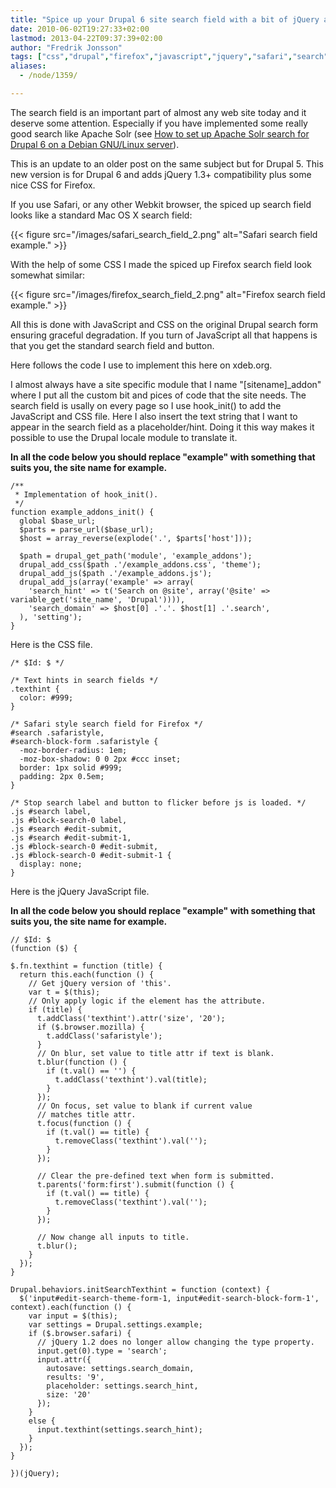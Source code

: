```yaml
---
title: "Spice up your Drupal 6 site search field with a bit of jQuery and CSS"
date: 2010-06-02T19:27:33+02:00
lastmod: 2013-04-22T09:37:39+02:00
author: "Fredrik Jonsson"
tags: ["css","drupal","firefox","javascript","jquery","safari","search","development"]
aliases:
  - /node/1359/

---
```


The search field is an important part of almost any web site today and it deserve some attention. Especially if you have implemented some really good search like Apache Solr (see [How to set up Apache Solr search for Drupal 6 on a Debian GNU/Linux server](/node/1213)).

This is an update to an older post on the same subject but for Drupal 5. This new version is for Drupal 6 and adds jQuery 1.3+ compatibility plus some nice CSS for Firefox.

If you use Safari, or any other Webkit browser, the spiced up search field looks like a standard Mac OS X search field:

{{< figure src="/images/safari_search_field_2.png" alt="Safari search field example." >}}

With the help of some CSS I made the spiced up Firefox search field look somewhat similar:

{{< figure src="/images/firefox_search_field_2.png" alt="Firefox search field example." >}}

All this is done with JavaScript and CSS on the original Drupal search form ensuring graceful degradation. If you turn of JavaScript all that happens is that you get the standard search field and button.

Here follows the code I use to implement this here on xdeb.org.

I almost always have a site specific module that I name "[sitename]\_addon" where I put all the custom bit and pices of code that the site needs. The search field is usally on every page so I use hook\_init() to add the JavaScript and CSS file. Here I also insert the text string that I want to appear in the search field as a placeholder/hint. Doing it this way makes it possible to use the Drupal locale module to translate it.

**In all the code below you should replace "example" with something that suits you, the site name for example.**

~~~~
/**
 * Implementation of hook_init().
 */
function example_addons_init() {
  global $base_url;
  $parts = parse_url($base_url);
  $host = array_reverse(explode('.', $parts['host']));

  $path = drupal_get_path('module', 'example_addons');
  drupal_add_css($path .'/example_addons.css', 'theme');
  drupal_add_js($path .'/example_addons.js');
  drupal_add_js(array('example' => array(
    'search_hint' => t('Search on @site', array('@site' => variable_get('site_name', 'Drupal')))),
    'search_domain' => $host[0] .'.'. $host[1] .'.search',
  ), 'setting');
}
~~~~

Here is the CSS file.

~~~~
/* $Id: $ */

/* Text hints in search fields */
.texthint {
  color: #999;
}

/* Safari style search field for Firefox */
#search .safaristyle,
#search-block-form .safaristyle {
  -moz-border-radius: 1em;
  -moz-box-shadow: 0 0 2px #ccc inset;
  border: 1px solid #999;
  padding: 2px 0.5em;
}

/* Stop search label and button to flicker before js is loaded. */
.js #search label,
.js #block-search-0 label,
.js #search #edit-submit,
.js #search #edit-submit-1,
.js #block-search-0 #edit-submit,
.js #block-search-0 #edit-submit-1 {
  display: none;
}
~~~~


Here is the jQuery JavaScript file.

**In all the code below you should replace "example" with something that suits you, the site name for example.**

~~~~
// $Id: $
(function ($) {

$.fn.texthint = function (title) {
  return this.each(function () {
    // Get jQuery version of 'this'.
    var t = $(this);
    // Only apply logic if the element has the attribute.
    if (title) {
      t.addClass('texthint').attr('size', '20');
      if ($.browser.mozilla) {
        t.addClass('safaristyle');
      }
      // On blur, set value to title attr if text is blank.
      t.blur(function () {
        if (t.val() == '') {
          t.addClass('texthint').val(title);
        }
      });
      // On focus, set value to blank if current value
      // matches title attr.
      t.focus(function () {
        if (t.val() == title) {
          t.removeClass('texthint').val('');
        }
      });

      // Clear the pre-defined text when form is submitted.
      t.parents('form:first').submit(function () {
        if (t.val() == title) {
          t.removeClass('texthint').val('');
        }
      });

      // Now change all inputs to title.
      t.blur();
    }
  });
}

Drupal.behaviors.initSearchTexthint = function (context) {
  $('input#edit-search-theme-form-1, input#edit-search-block-form-1', context).each(function () {
    var input = $(this);
    var settings = Drupal.settings.example;
    if ($.browser.safari) {
      // jQuery 1.2 does no longer allow changing the type property.
      input.get(0).type = 'search';
      input.attr({
        autosave: settings.search_domain,
        results: '9',
        placeholder: settings.search_hint,
        size: '20'
      });
    }
    else {
      input.texthint(settings.search_hint);
    }
  });
}

})(jQuery);
~~~~

